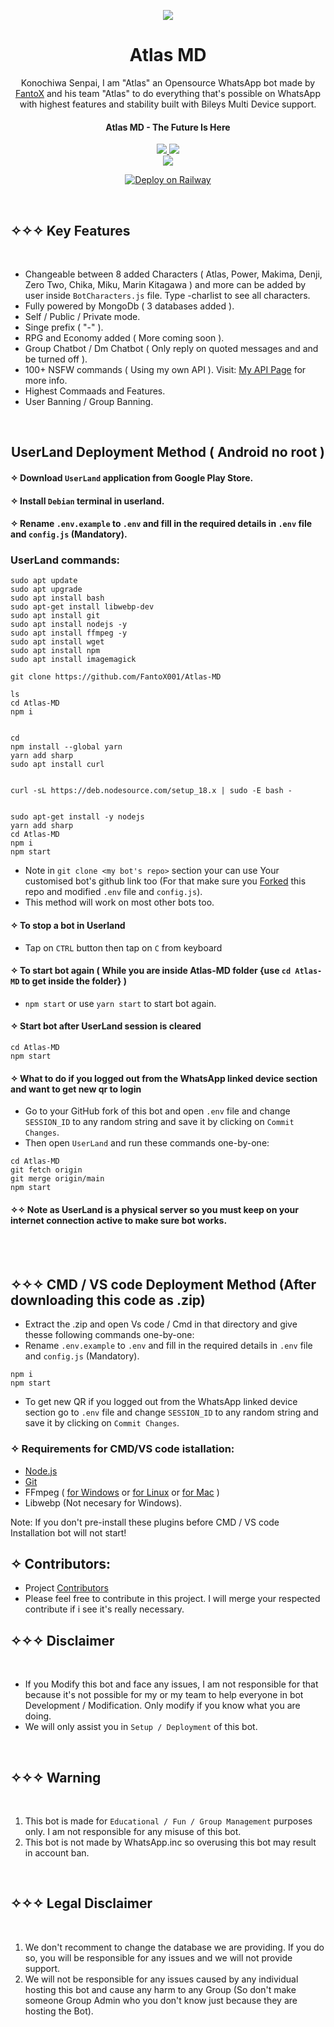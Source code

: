 <p align="center">
<a href="https://github.com/FantoX001/Atlas-MD/stargazers">
    <img src="https://i.imgur.com/MClOeqe.jpeg">
  </a>

<h1 align="center"> Atlas MD
</h1>

<p align="center"> 
  Konochiwa Senpai, I am "Atlas" an Opensource WhatsApp bot made by <a href="https://github.com/FantoX001">FantoX</a> and his team "Atlas" to do everything that's possible on WhatsApp with highest features and stability built with Bileys Multi Device support.

<h4 align="center"> Atlas MD - The Future Is Here
</h4>

<p align="center">
  <a href="https://github.com/FantoX001/Atlas-MD/fork">
    <img src="https://img.shields.io/github/forks/FantoX001/Atlas-MD?label=Fork&style=social">
    
    
  <a href="https://github.com/FantoX001/Atlas-MD/stargazers">
    <img src="https://img.shields.io/github/stars/FantoX001/Atlas-MD?style=social">
  </a>

<br>

<a href="https://github.com/FantoX001/Atlas-MD">
    <img src="https://visitor-badge.glitch.me/badge?page_id=https://github.com/FantoX001/Atlas-MD.visitor-badge&left_text=Total%20People%20Visited">
  </a>
  
  
<p align="center">
    <!--[![Deploy on Railway](https://railway.app/button.svg)](https://railway.app/new/template/C_B2P7) -->
    <a href="https://railway.app/new/template/C_B2P7">
    <img src="https://railway.app/button.svg" alt="Deploy on Railway">
    </a>
</p>




<br>

## ✧✧✧ Key Features

<br>

- Changeable between 8 added Characters ( Atlas, Power, Makima, Denji, Zero Two, Chika, Miku, Marin Kitagawa ) and more can be added by user inside `BotCharacters.js` file. Type -charlist to see all characters.
- Fully powered by MongoDb ( 3 databases added ).
- Self / Public / Private mode.
- Singe prefix ( "-" ).
- RPG and Economy added ( More coming soon ).
- Group Chatbot / Dm Chatbot ( Only reply on quoted messages and and be turned off ).
- 100+ NSFW commands ( Using my own API ). Visit: [My API Page](https://fantox-api.vercel.app) for more info. 
- Highest Commaads and Features.
- User Banning / Group Banning.

<br>


<h2 align="center"> UserLand Deployment Method ( Android no root )
</h2>

#### ✧ Download `UserLand` application from Google Play Store.
#### ✧ Install `Debian` terminal in userland.
#### ✧ Rename `.env.example` to `.env` and fill in the required details in `.env` file and `config.js` (Mandatory).

</p>

### UserLand commands:


```
sudo apt update
sudo apt upgrade
sudo apt install bash
sudo apt-get install libwebp-dev
sudo apt install git
sudo apt install nodejs -y
sudo apt install ffmpeg -y
sudo apt install wget
sudo apt install npm
sudo apt install imagemagick

git clone https://github.com/FantoX001/Atlas-MD

ls
cd Atlas-MD
npm i


cd
npm install --global yarn
yarn add sharp
sudo apt install curl


curl -sL https://deb.nodesource.com/setup_18.x | sudo -E bash -


sudo apt-get install -y nodejs
yarn add sharp
cd Atlas-MD
npm i
npm start

``` 
- Note in `git clone <my bot's repo>` section your can use Your customised bot's github link too (For that make sure you [Forked](https://github.com/FantoX001/Atlas-MD/fork) this repo and modified `.env` file and `config.js`).
- This method will work on most other bots too.

#### ✧ To stop a bot in Userland
- Tap on `CTRL` button then tap on `C` from keyboard

#### ✧ To start bot again ( While you are inside Atlas-MD folder {use `cd Atlas-MD` to get inside the folder} )
- `npm start` or use `yarn start` to start bot again.


#### ✧ Start bot after UserLand session is cleared
```
cd Atlas-MD
npm start
```
#### ✧ What to do if you logged out from the WhatsApp linked device section and want to get new qr to login
- Go to your GitHub fork of this bot and open `.env` file and change `SESSION_ID` to any random string and save it by clicking on `Commit Changes`.
- Then open `UserLand` and run these commands one-by-one:

```
cd Atlas-MD
git fetch origin
git merge origin/main
npm start
```


#### ✧✧ Note as UserLand is a physical server so you must keep on your internet connection active to make sure bot works.
<br><br>


## ✧✧✧ CMD  / VS code Deployment Method (After downloading this code as .zip)
- Extract the .zip and open Vs code / Cmd in that directory and give thesse following commands one-by-one:
- Rename `.env.example` to `.env` and fill in the required details in `.env` file and `config.js` (Mandatory).

```
npm i
npm start
```

- To get new QR if you logged out from the WhatsApp linked device section go to `.env` file and change `SESSION_ID` to any random string and save it by clicking on `Commit Changes`.

### ✧ Requirements for CMD/VS code istallation:
- [Node.js](https://nodejs.org/en/download/)
- [Git](https://github.com/git-guides/install-git)
- FFmpeg ( [for Windows](https://www.geeksforgeeks.org/how-to-install-ffmpeg-on-windows/) or [for Linux](https://www.tecmint.com/install-ffmpeg-in-linux/) or [for Mac](https://ffmpeg.org/download.html) )
- Libwebp (Not necesary for Windows).

Note: If you don't pre-install these plugins before CMD / VS code Installation bot will not start!
</br> 

## ✧ Contributors:

- Project [Contributors](https://github.com/FantoX001/Miku-MD/graphs/contributors)
- Please feel free to contribute in this project. I will merge your respected contribute if i see it's really necessary.

## ✧✧✧ Disclaimer

<br>

- If you Modify this bot and face any issues, I am not responsible for that because it's not possible for my or my team to help everyone in bot Development / Modification. Only modify if you know what you are doing.
- We will only assist you in `Setup / Deployment` of this bot.

<br>


## ✧✧✧ Warning

<br>

1. This bot is made for `Educational / Fun / Group Management` purposes only. I am not responsible for any misuse of this bot.
2. This bot is not made by WhatsApp.inc so overusing this bot may result in account ban.

<br>

## ✧✧✧ Legal Disclaimer

<br>

1. We don't recomment to change the database we are providing. If you do so, you will be responsible for any issues and we will not provide support.
2. We will not be responsible for any issues caused by any individual hosting this bot and cause any harm to any Group (So don't make someone Group Admin who you don't know just because they are hosting the Bot).

<br>



